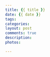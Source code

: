 ```yaml
---
title: {{ title }}
date: {{ date }}
tags:
categories:
layout: post
comments: true
description: 
photos:

---
```


<!--more-->
